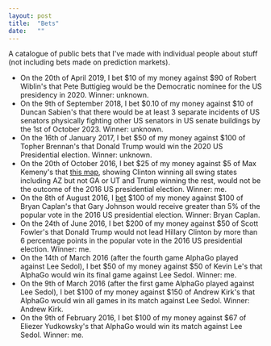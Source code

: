 ```yaml
---
layout: post
title:  "Bets"
date:   ""
---
```


A catalogue of public bets that I've made with individual people about stuff (not including bets made on prediction markets).


* On the 20th of April 2019, I bet $10 of my money against $90 of Robert Wiblin's that Pete Buttigieg would be the Democratic nominee for the US presidency in 2020. Winner: unknown.
* On the 9th of September 2018, I bet $0.10 of my money against $10 of Duncan Sabien's that there would be at least 3 separate incidents of US senators physically fighting other US senators in US senate buildings by the 1st of October 2023. Winner: unknown.
* On the 16th of January 2017, I bet $50 of my money against $100 of Topher Brennan's that Donald Trump would win the 2020 US Presidential election. Winner: unknown.
* On the 20th of October 2016, I bet $25 of my money against $5 of Max Kemeny's that [this map](http://www.270towin.com/maps/3n2dY), showing Clinton winning all swing states including AZ but not GA or UT and Trump winning the rest, would not be the outcome of the 2016 US presidential election. Winner: me.
* On the 8th of August 2016, I [bet](http://econlog.econlib.org/archives/2016/08/johnson_bet.html) $100 of my money against $100 of Bryan Caplan's that Gary Johnson would receive greater than 5% of the popular vote in the 2016 US presidential election. Winner: Bryan Caplan.
* On the 24th of June 2016, I bet $200 of my money against $50 of Scott Fowler's that Donald Trump would not lead Hillary Clinton by more than 6 percentage points in the popular vote in the 2016 US presidential election. Winner: me.
* On the 14th of March 2016 (after the fourth game AlphaGo played against Lee Sedol), I bet $50 of my money against $50 of Kevin Le's that AlphaGo would win its final game against Lee Sedol. Winner: me.
* On the 9th of March 2016 (after the first game AlphaGo played against Lee Sedol), I bet $100 of my money against $150 of Andrew Kirk's that AlphaGo would win all games in its match against Lee Sedol. Winner: Andrew Kirk.
* On the 9th of February 2016, I bet $100 of my money against $67 of Eliezer Yudkowsky's that AlphaGo would win its match against Lee Sedol. Winner: me.
